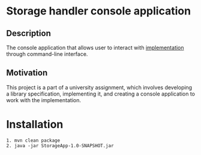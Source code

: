 # Storage handler console application

## Description

The console application that allows user to interact with [implementation](https://github.com/lukamilo99/google-drive-handler-impl) through command-line interface.

## Motivation

This project is a part of a university assignment, which involves developing a library specification, implementing it, and creating a console application to work with the implementation.

# Installation
```
1. mvn clean package
2. java -jar StorageApp-1.0-SNAPSHOT.jar
```
